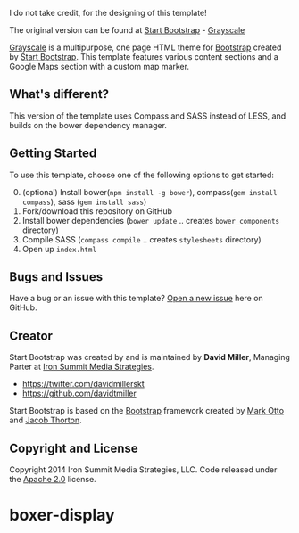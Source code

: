 I do not take credit, for the designing of this template!

The original version can be found at [Start Bootstrap](http://startbootstrap.com/) - [Grayscale](http://startbootstrap.com/template-overviews/grayscale/)

[Grayscale](http://startbootstrap.com/template-overviews/grayscale/) is a multipurpose, one page HTML theme for [Bootstrap](http://getbootstrap.com/) created by [Start Bootstrap](http://startbootstrap.com/). This template features various content sections and a Google Maps section with a custom map marker.

## What's different?

This version of the template uses Compass and SASS instead of LESS, and builds on the bower dependency manager.

## Getting Started

To use this template, choose one of the following options to get started:

0. (optional) Install bower(`npm install -g bower`), compass(`gem install compass`), sass (`gem install sass`)
1. Fork/download this repository on GitHub
2. Install bower dependencies (`bower update` .. creates `bower_components` directory)
3. Compile SASS (`compass compile` .. creates `stylesheets` directory)
4. Open up <code>index.html</code>

## Bugs and Issues

Have a bug or an issue with this template? [Open a new issue](https://github.com/blackfyre/grayscale-sass/issues) here on GitHub.

## Creator

Start Bootstrap was created by and is maintained by **David Miller**, Managing Parter at [Iron Summit Media Strategies](http://www.ironsummitmedia.com/).

* https://twitter.com/davidmillerskt
* https://github.com/davidtmiller

Start Bootstrap is based on the [Bootstrap](http://getbootstrap.com/) framework created by [Mark Otto](https://twitter.com/mdo) and [Jacob Thorton](https://twitter.com/fat).

## Copyright and License

Copyright 2014 Iron Summit Media Strategies, LLC. Code released under the [Apache 2.0](https://github.com/IronSummitMedia/startbootstrap-grayscale/blob/gh-pages/LICENSE) license.
# boxer-display

